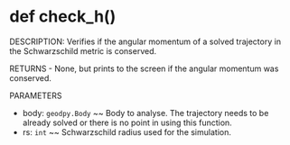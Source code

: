 # def check\_h()
DESCRIPTION: Verifies if the angular momentum of a solved trajectory in the Schwarzschild metric is conserved.

RETURNS - None, but prints to the screen if the angular momentum was conserved.

PARAMETERS
- body: `geodpy.Body` ~~ Body to analyse. The trajectory needs to be already solved or there is no point in using this function.
- rs: `int` ~~ Schwarzschild radius used for the simulation.
